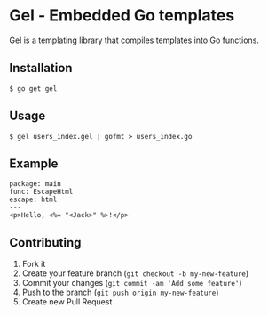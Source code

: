 # Gel - Embedded Go templates

Gel is a templating library that compiles templates into Go functions.

## Installation

    $ go get gel

## Usage

    $ gel users_index.gel | gofmt > users_index.go

## Example

```
package: main
func: EscapeHtml
escape: html
---
<p>Hello, <%= "<Jack>" %>!</p>
```

## Contributing

1. Fork it
2. Create your feature branch (`git checkout -b my-new-feature`)
3. Commit your changes (`git commit -am 'Add some feature'`)
4. Push to the branch (`git push origin my-new-feature`)
5. Create new Pull Request
